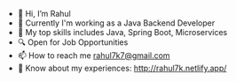 - 👋 Hi, I’m Rahul
- 💼 Currently I'm working as a Java Backend Developer
- 🌱 My top skills includes Java, Spring Boot, Microservices
- 🔍 Open for Job Opportunities
- 📫 How to reach me rahul7k7@gmail.com
- 📄 Know about my experiences: http://rahul7k.netlify.app/

<!---
Rahul7k/Rahul7k is a ✨ special ✨ repository because its `README.md` (this file) appears on your GitHub profile.
You can click the Preview link to take a look at your changes.
--->

